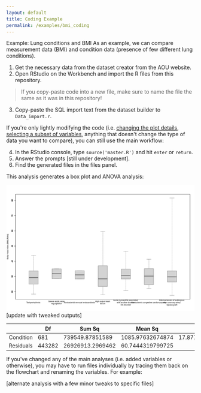 ```yaml
---
layout: default
title: Coding Example
permalink: /examples/bmi_coding
---
```


Example: Lung conditions and BMI
As an example, we can compare measurement data (BMI) and condition data (presence of few different lung conditions). 

1. Get the necessary data from the dataset creator from the AOU website.
2. Open RStudio on the Workbench and import the R files from this repository.

> If you copy-paste code into a new file, make sure to name the file the same as it was in this repository!

3. Copy-paste the SQL import text from the dataset builder to `Data_import.r`.

If you're only lightly modifying the code (i.e. [changing the plot details](/Mods/Plots), [selecting a subset of variables](/Mods/Variables), anything that doesn't change the type of data you want to compare), you can still use the main workflow:

4. In the RStudio console, type `source('master.R')` and hit `enter` or `return`.
5. Answer the prompts [still under development].
6. Find the generated files in the files panel.

This analysis generates a box plot and ANOVA analysis:

![boxplot of conditions relative to BMI](/images/plot_cnd_meas.png) [update with tweaked outputs]


|           | Df     | Sum Sq           | Mean Sq          | F value          | Pr(>F) | 
|-----------|--------|------------------|------------------|------------------|--------| 
| Condition | 681    | 739549.87851589  | 1085.97632674874 | 17.8777921095185 | 0      |
| Residuals | 443282 | 26926913.2969462 | 60.7444319799725 |                  |        |


If you've changed any of the main analyses (i.e. added variables or otherwise), you may have to run files individually by tracing them back on the flowchart and renaming the variables. For example:

[alternate analysis with a few minor tweaks to specific files]


